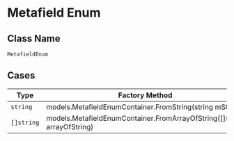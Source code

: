 
# Metafield Enum

## Class Name

`MetafieldEnum`

## Cases

| Type | Factory Method |
|  --- | --- |
| `string` | models.MetafieldEnumContainer.FromString(string mString) |
| `[]string` | models.MetafieldEnumContainer.FromArrayOfString([]string arrayOfString) |

